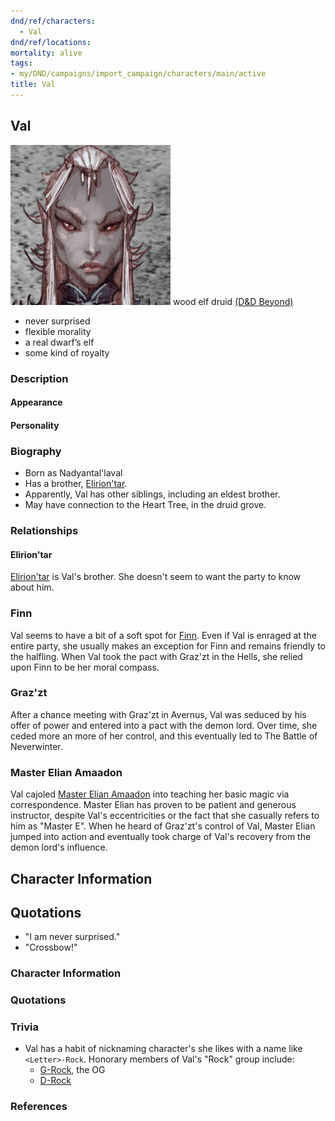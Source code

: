 ```yaml
---
dnd/ref/characters:
  - Val
dnd/ref/locations:
mortality: alive
tags:
- my/DND/campaigns/import_campaign/characters/main/active
title: Val
---
```


## Val

![Pasted image 20211106142422.png](/images/dnd/pc-val.png)
wood elf druid
[(D&D Beyond)](https://ddb.ac/characters/4089164/aw7aLd)

- never surprised
- flexible morality
- a real dwarf’s elf
- some kind of royalty

### Description

#### Appearance

#### Personality

### Biography

- Born as Nadyantal'laval
- Has a brother, [Elirion'tar](/dnd/npcs/eliriontar/).
- Apparently, Val has other siblings, including an eldest brother.
- May have connection to the Heart Tree, in the druid grove.

### Relationships

#### Elirion'tar

[Elirion'tar](/dnd/npcs/eliriontar/) is Val's brother. She doesn't seem to want the party to know about him.

### Finn

Val seems to have a bit of a soft spot for [Finn](/dnd/characters/finn/). Even if Val is enraged at the entire party, she usually makes an exception for Finn and remains friendly to the halfling. When Val took the pact with Graz'zt in the Hells, she relied upon Finn to be her moral compass.

### Graz'zt

After a chance meeting with Graz'zt in Avernus, Val was seduced by his offer of power and entered into a pact with the demon lord. Over time, she ceded more an more of her control, and this eventually led to The Battle of Neverwinter.

### Master Elian Amaadon

Val cajoled [Master Elian Amaadon](/dnd/npcs/elian-amaadon/) into teaching her basic magic via correspondence. Master Elian has proven to be patient and generous instructor, despite Val's eccentricities or the fact that she casually refers to him as "Master E". When he heard of Graz'zt's control of Val, Master Elian jumped into action and eventually took charge of Val's recovery from the demon lord's influence.

## Character Information

## Quotations

- "I am never surprised."
- "Crossbow!"

### Character Information

### Quotations

### Trivia

- Val has a habit of nicknaming character's she likes with a name like `<Letter>-Rock`. Honorary members of Val's "Rock" group include:
  - [G-Rock](/dnd/npcs/gundren-rockseeker/), the OG
  - [D-Rock](/dnd/npcs/denarial/)

### References
